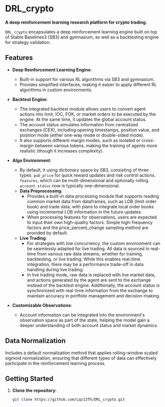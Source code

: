 # DRL_crypto

**A deep reinforcement learning research platform for crypto trading.**

`DRL_crypto` encapsulates a deep reinforcement learning engine built on top of Stable Baselines3 (SB3) and gymnasium, as well as a backtesting engine for strategy validation. 

## Features

- **Deep Reinforcement Learning Engine**:
  - Built-in support for various RL algorithms via SB3 and gymnasium.
  - Provides simplified interfaces, making it easier to apply different RL algorithms in custom environments.

- **Backtest Engine**:
  - The integrated backtest module allows users to convert agent actions into limit, IOC, FOK, or market orders to be executed by the engine. At the same time, it updates the global account status.
  - The account status simulates information from centralized exchanges (CEX), including opening timestamps, position value, and position mode (either one-way mode or double-sided mode).
  - It also supports different margin modes, such as isolated or cross-margin between various tokens, making the training of agents more realistic (though it increases complexity).

- **Algo Environment**:
  - By default, it using dictionary space by SB3, consisting of three types: `pub_price` for quick reward updates and risk control actions. `features`, which can be multi-dimensional and optionally rolling. `account_status` now is typically one-dimensional.
  - **Data Preprocessing**:
    - Provides a built-in data processing module that supports reading common market data from dataframes, such as LOB (limit order book) and trade data, with plans to integrate local order books using incremental LOB information in the future updates.
    - When processing features for observations, users are expected to input their own high-quality factors. Simple high-frequency factors and the price_percent_change sampling method are provided by default.
  - **Live Trading**:
    - For strategies with low concurrency, the custom environment can be seamlessly adapted for live trading. All data is sourced in real-time from various raw data streams, whether for training, backtesting, or live trading. While this enables real-time integration, there may be a performance trade-off in data handling during live trading.
    - In live trading mode, raw data is replaced with live market data, and actions generated by the agent are sent to the exchange instead of the backtest engine. Additionally, the account status is synchronized with real-time information from the exchange to maintain accuracy in portfolio management and decision-making.

- **Customizable Observations**:
  - Account information can be integrated into the environment's observation space as part of the state, helping the model gain a deeper understanding of both account status and market dynamics.

## Data Normalization

Includes a default normalization method that applies rolling-window scaled sigmoid normalization, ensuring that different types of data can effectively participate in the reinforcement learning process.

## Getting Started

1. **Clone the repository**:
   ```bash
   git clone https://github.com/Lqz13Th/DRL_crypto.git
